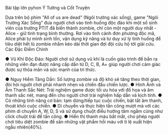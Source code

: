 Bài tập lớn pyhon
Ý Tưởng và Cốt Truyện

Dựa trên bộ phim "All of us are dead" (Ngôi trường xác sống), game "Ngôi Trường Xác Sống" đưa người chơi vào tình huống độc đáo khi một số sinh viên của trường PTIT đã biến thành zombie, chỉ còn một người duy nhất - Alice - giữ tình trạng bình thường. Rơi vào tình cảnh đơn phương độc mã, Alice phải tự mình sinh tồn, vận dụng kỹ năng và tư duy xử lý tình huống để tiêu diệt hết lũ zombie nhằm kéo dài thời gian đợi đội cứu hộ tới giải cứu.
Các Đặc Điểm Chính

●	Vũ Khí Độc Đáo: Người chơi sử dụng vũ khí là cuốn giáo trình để bắn ra những viên đạn được nâng cấp dần từ D, C, B, A+ giúp người chơi cảm giác được sự thỏa mãn và sức mạnh của tri thức.

●	Nguy Hiểm Tăng Dần: Số lượng zombie và độ khó sẽ tăng theo thời gian, đòi hỏi người chơi phải nhanh nhẹn và chiến đấu chiến lược.
●	Hình Ảnh và Âm Thanh Sắc Nét: Trải nghiệm game được tối ưu hóa với đồ họa và âm thanh sắc nét, mang đến cho người chơi trải nghiệm hấp dẫn và kịch tính.
●	Có những tính năng cơ bản: tạm dừng/tiếp tục cuộc chiến, bật tắt âm thanh, thoát khỏi cuộc chiến.
●	Di chuyển và thực hiện tấn công mượt mà với các phím di chuyển A, W, D, S và sử dụng chuột điều hướng tâm ngắm cũng như click chuột trái để tấn công.
●	Hiển thị thanh máu bắt mắt, cho phép người chơi tiêu diệt zombie để săn những vật phẩm hồi máu với tỉ lệ xuất hiện ngẫu nhiên(40%). 
